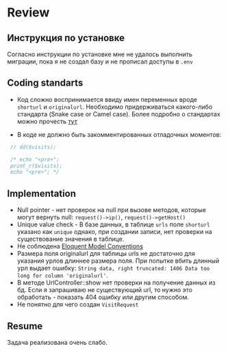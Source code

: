 # Review

## Инструкция по установке
Согласно инструкции по установке мне не удалось выполнить миграции, пока я не создал базу и не прописал доступы в `.env`

## Coding standarts

- Код сложно воспринимается ввиду имен переменных вроде `shorturl` и `originalurl`. Необходимо придерживаться какого-либо стандарта (Snake case or Camel case). 
Более подробно о стандартах можно прочесть [тут](https://siderlabs.com/blog/5-php-coding-standards-you-will-love-and-how-to-use-them-adf6a4855696/)

- В коде не должно быть закомментированных отладочных моментов:

```php
 // dd($visits);

 /* echo "<pre>";
 print_r($visits);
 echo "<pre>"; */
```

## Implementation

- Null pointer - нет проверок на null при вызове методов, которые могут вернуть null: `request()->ip()`, `request()->getHost()`
- Unique value check - В базе данных, в таблице `urls` поле `shorturl` указано как `unique` однако, при создании записи, нет проверки на существование значения в таблице.
- Не соблюдена [Eloquent Model Conventions](https://laravel.com/docs/8.x/eloquent#eloquent-model-conventions)
- Размера поля originalurl для таблицы urls не достаточно для указания урлов длиннее размера поля. При попытке вбить длинный урл выдает ошибку: `String data, right truncated: 1406 Data too long for column 'originalurl'`.
- В методе UrlController::show нет проверки на получение данных из бд. Если я запрашиваю не существующий url, то нужно это обработать - показать 404 ошибку или другим способом.
- Не понятно для чего создан `VisitRequest`

## Resume
Задача реализована очень слабо.
